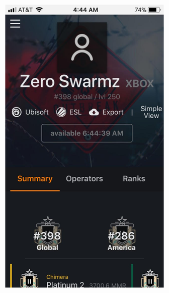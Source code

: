 <html>
<head>
  <meta charset="UTF-8">
  <link rel="stylesheet" type="text/css" herf="mystylesheet.css">
  <img src="https://github.com/ZeroSwarmz/R6Stats/blob/master/.gitignore/image.jpg?raw=true">
</head>
<body>

</head>
  </body>
  
</html>
